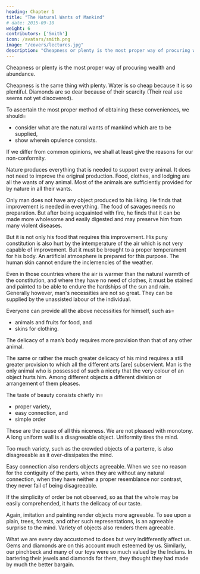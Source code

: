 ```yaml
---
heading: Chapter 1
title: "The Natural Wants of Mankind"
# date: 2015-09-10
weight: 6
contributors: ['Smith']
icon: /avatars/smith.png
image: "/covers/lectures.jpg"
description: "Cheapness or plenty is the most proper way of procuring wealth and abundance"
---
```




Cheapness or plenty is the most proper way of procuring wealth and abundance.

Cheapness is the same thing with plenty. Water is so cheap because it is so plentiful. Diamonds are so dear because of their scarcity (Their real use seems not yet discovered).

To ascertain the most proper method of obtaining these conveniences, we should= 
- consider what are the natural wants of mankind which are to be supplied,
- show wherein opulence consists.

If we differ from common opinions, we shall at least give the reasons for our non-conformity.

Nature produces everything that is needed to support every animal. It does not need to improve the original production. Food, clothes, and lodging are all the wants of any animal. Most of the animals are sufficiently provided for by nature in all their wants.

Only man does not have any object produced to his liking. He finds that improvement is needed in everything. The food of savages needs no preparation. But after being acquainted with fire, he finds that it can be made more wholesome and easily digested and may preserve him from many violent diseases.

But it is not only his food that requires this improvement. His puny constitution is also hurt by the intemperature of the air which is not very capable of improvement. But it must be brought to a proper temperament for his body. An artificial atmosphere is prepared for this purpose. The human skin cannot endure the inclemencies of the weather.

Even in those countries where the air is warmer than the natural warmth of the constitution, and where they have no need of clothes, it must be stained and painted to be able to endure the hardships of the sun and rain. Generally however, man's necessities are not so great.
They can be supplied by the unassisted labour of the individual.

Everyone can provide all the above necessities for himself, such as= 
- animals and fruits for food, and
- skins for clothing.

The delicacy of a man’s body requires more provision than that of any other animal.

The same or rather the much greater delicacy of his mind requires a still greater provision to which all the different arts [are] subservient.
Man is the only animal who is possessed of such a nicety that the very colour of an object hurts him.
Among different objects a different division or arrangement of them pleases.

The taste of beauty consists chiefly in= 
- proper variety,
- easy connection, and
- simple order

These are the cause of all this niceness. We are not pleased with monotony. A long uniform wall is a disagreeable object. Uniformity tires the mind.

Too much variety, such as the crowded objects of a parterre, is also disagreeable as it over-dissipates the mind.

Easy connection also renders objects agreeable. When we see no reason for the contiguity of the parts, when they are without any natural connection, when they have neither a proper resemblance nor contrast, they never fail of being disagreeable.

If the simplicity of order be not observed, so as that the whole may be easily comprehended, it hurts the delicacy of our taste.

Again, imitation and painting render objects more agreeable.
To see upon a plain, trees, forests, and other such representations, is an agreeable surprise to the mind.
Variety of objects also renders them agreeable.

What we are every day accustomed to does but very indifferently affect us. Gems and diamonds are on this account much esteemed by us. Similarly, our pinchbeck and many of our toys were so much valued by the Indians.
In bartering their jewels and diamonds for them, they thought they had made by much the better bargain.
